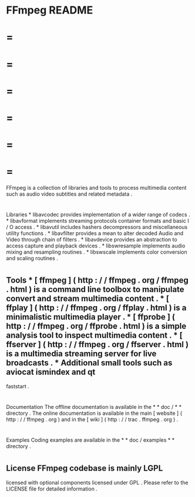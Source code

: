 FFmpeg
README
=
=
=
=
=
=
=
=
=
=
=
=
=
FFmpeg
is
a
collection
of
libraries
and
tools
to
process
multimedia
content
such
as
audio
video
subtitles
and
related
metadata
.
#
#
Libraries
*
libavcodec
provides
implementation
of
a
wider
range
of
codecs
.
*
libavformat
implements
streaming
protocols
container
formats
and
basic
I
/
O
access
.
*
libavutil
includes
hashers
decompressors
and
miscellaneous
utility
functions
.
*
libavfilter
provides
a
mean
to
alter
decoded
Audio
and
Video
through
chain
of
filters
.
*
libavdevice
provides
an
abstraction
to
access
capture
and
playback
devices
.
*
libswresample
implements
audio
mixing
and
resampling
routines
.
*
libswscale
implements
color
conversion
and
scaling
routines
.
#
#
Tools
*
[
ffmpeg
]
(
http
:
/
/
ffmpeg
.
org
/
ffmpeg
.
html
)
is
a
command
line
toolbox
to
manipulate
convert
and
stream
multimedia
content
.
*
[
ffplay
]
(
http
:
/
/
ffmpeg
.
org
/
ffplay
.
html
)
is
a
minimalistic
multimedia
player
.
*
[
ffprobe
]
(
http
:
/
/
ffmpeg
.
org
/
ffprobe
.
html
)
is
a
simple
analysis
tool
to
inspect
multimedia
content
.
*
[
ffserver
]
(
http
:
/
/
ffmpeg
.
org
/
ffserver
.
html
)
is
a
multimedia
streaming
server
for
live
broadcasts
.
*
Additional
small
tools
such
as
aviocat
ismindex
and
qt
-
faststart
.
#
#
Documentation
The
offline
documentation
is
available
in
the
*
*
doc
/
*
*
directory
.
The
online
documentation
is
available
in
the
main
[
website
]
(
http
:
/
/
ffmpeg
.
org
)
and
in
the
[
wiki
]
(
http
:
/
/
trac
.
ffmpeg
.
org
)
.
#
#
#
Examples
Coding
examples
are
available
in
the
*
*
doc
/
examples
*
*
directory
.
#
#
License
FFmpeg
codebase
is
mainly
LGPL
-
licensed
with
optional
components
licensed
under
GPL
.
Please
refer
to
the
LICENSE
file
for
detailed
information
.
